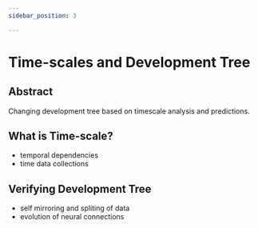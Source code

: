 ```yaml
---
sidebar_position: 3

---
```


# Time-scales and Development Tree
## Abstract

Changing development tree based on timescale analysis and predictions.

## What is Time-scale?

- temporal dependencies
- time data collections

## Verifying Development Tree

- self mirroring and spliting of data
- evolution of neural connections
